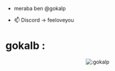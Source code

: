 
- meraba ben @gokalp

- 📫 Discord -> feeloveyou

<h1>gokalb :</h1>
<p align="center"><img src="https://count.getloli.com/get/@:feeloveyou" alt=":gokalp" /></p>
